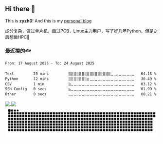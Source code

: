 ## Hi there 👋

This is **zyzh0**! And this is my [personal blog](https://blog.zyzh20021020.cn)

成分复杂，做过单片机，画过PCB，Linux主力用户，写了好几年Python，但是之后想做HPC🤔

### 最近摸的🐟

<!--START_SECTION:waka-->

```txt
From: 17 August 2025 - To: 24 August 2025

Text         25 mins         ⣿⣿⣿⣿⣿⣿⣿⣿⣿⣿⣿⣿⣿⣿⣿⣿⣀⣀⣀⣀⣀⣀⣀⣀⣀   64.18 %
Python       12 mins         ⣿⣿⣿⣿⣿⣿⣿⣶⣀⣀⣀⣀⣀⣀⣀⣀⣀⣀⣀⣀⣀⣀⣀⣀⣀   30.49 %
CSV          1 min           ⣷⣀⣀⣀⣀⣀⣀⣀⣀⣀⣀⣀⣀⣀⣀⣀⣀⣀⣀⣀⣀⣀⣀⣀⣀   03.12 %
SSH Config   0 secs          ⣦⣀⣀⣀⣀⣀⣀⣀⣀⣀⣀⣀⣀⣀⣀⣀⣀⣀⣀⣀⣀⣀⣀⣀⣀   01.99 %
Other        0 secs          ⣀⣀⣀⣀⣀⣀⣀⣀⣀⣀⣀⣀⣀⣀⣀⣀⣀⣀⣀⣀⣀⣀⣀⣀⣀   00.21 %
```

<!--END_SECTION:waka-->

<a href="#">
  <img height=200 align="center" src="https://github-readme-stats-zyzh2002s-projects.vercel.app/api?username=zyzh2002" />
</a>
<a href="#">
  <img height=200 align="center" src="https://github-readme-stats-zyzh2002s-projects.vercel.app/api/top-langs?username=zyzh2002&layout=compact&langs_count=8&hide=Jupyter%20Notebook&card_width=320" />
</a>

<picture align="center">
  <source media="(prefers-color-scheme: dark)" srcset="assets/github-snake-dark.svg" />
  <source media="(prefers-color-scheme: light)" srcset="assets/github-snake.svg" />
  <img alt="github-snake" src="assets/github-snake.svg" />
</picture>
